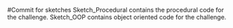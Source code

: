 #Commit for sketches
Sketch_Procedural contains the procedural code for the challenge.
Sketch_OOP contains object oriented code for the challenge.

